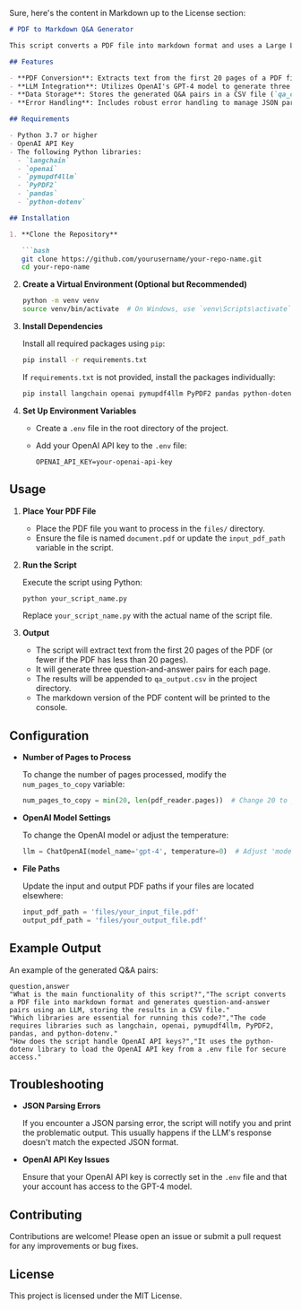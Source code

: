 Sure, here's the content in Markdown up to the License section:

```markdown
# PDF to Markdown Q&A Generator

This script converts a PDF file into markdown format and uses a Large Language Model (LLM) to generate question-and-answer pairs from the content of each page. The generated Q&A pairs are stored in a CSV file for easy access and further processing.

## Features

- **PDF Conversion**: Extracts text from the first 20 pages of a PDF file and converts it into markdown format.
- **LLM Integration**: Utilizes OpenAI's GPT-4 model to generate three accurate and concise question-and-answer pairs from the text of each page.
- **Data Storage**: Stores the generated Q&A pairs in a CSV file (`qa_output.csv`) for easy access and analysis.
- **Error Handling**: Includes robust error handling to manage JSON parsing errors and other exceptions during processing.

## Requirements

- Python 3.7 or higher
- OpenAI API Key
- The following Python libraries:
  - `langchain`
  - `openai`
  - `pymupdf4llm`
  - `PyPDF2`
  - `pandas`
  - `python-dotenv`

## Installation

1. **Clone the Repository**

   ```bash
   git clone https://github.com/yourusername/your-repo-name.git
   cd your-repo-name
   ```

2. **Create a Virtual Environment (Optional but Recommended)**

   ```bash
   python -m venv venv
   source venv/bin/activate  # On Windows, use `venv\Scripts\activate`
   ```

3. **Install Dependencies**

   Install all required packages using `pip`:

   ```bash
   pip install -r requirements.txt
   ```

   If `requirements.txt` is not provided, install the packages individually:

   ```bash
   pip install langchain openai pymupdf4llm PyPDF2 pandas python-dotenv
   ```

4. **Set Up Environment Variables**

   - Create a `.env` file in the root directory of the project.
   - Add your OpenAI API key to the `.env` file:

     ```dotenv
     OPENAI_API_KEY=your-openai-api-key
     ```

## Usage

1. **Place Your PDF File**

   - Place the PDF file you want to process in the `files/` directory.
   - Ensure the file is named `document.pdf` or update the `input_pdf_path` variable in the script.

2. **Run the Script**

   Execute the script using Python:

   ```bash
   python your_script_name.py
   ```

   Replace `your_script_name.py` with the actual name of the script file.

3. **Output**

   - The script will extract text from the first 20 pages of the PDF (or fewer if the PDF has less than 20 pages).
   - It will generate three question-and-answer pairs for each page.
   - The results will be appended to `qa_output.csv` in the project directory.
   - The markdown version of the PDF content will be printed to the console.

## Configuration

- **Number of Pages to Process**

  To change the number of pages processed, modify the `num_pages_to_copy` variable:

  ```python
  num_pages_to_copy = min(20, len(pdf_reader.pages))  # Change 20 to your desired number
  ```

- **OpenAI Model Settings**

  To change the OpenAI model or adjust the temperature:

  ```python
  llm = ChatOpenAI(model_name='gpt-4', temperature=0)  # Adjust 'model_name' and 'temperature' as needed
  ```

- **File Paths**

  Update the input and output PDF paths if your files are located elsewhere:

  ```python
  input_pdf_path = 'files/your_input_file.pdf'
  output_pdf_path = 'files/your_output_file.pdf'
  ```

## Example Output

An example of the generated Q&A pairs:

```csv
question,answer
"What is the main functionality of this script?","The script converts a PDF file into markdown format and generates question-and-answer pairs using an LLM, storing the results in a CSV file."
"Which libraries are essential for running this code?","The code requires libraries such as langchain, openai, pymupdf4llm, PyPDF2, pandas, and python-dotenv."
"How does the script handle OpenAI API keys?","It uses the python-dotenv library to load the OpenAI API key from a .env file for secure access."
```

## Troubleshooting

- **JSON Parsing Errors**

  If you encounter a JSON parsing error, the script will notify you and print the problematic output. This usually happens if the LLM's response doesn't match the expected JSON format.

- **OpenAI API Key Issues**

  Ensure that your OpenAI API key is correctly set in the `.env` file and that your account has access to the GPT-4 model.

## Contributing

Contributions are welcome! Please open an issue or submit a pull request for any improvements or bug fixes.

## License

This project is licensed under the MIT License.
```
